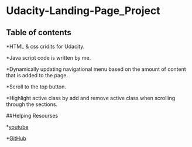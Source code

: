 # Udacity-Landing-Page_Project

## Table of contents

*HTML & css cridits for Udacity.

*Java script code is written by me.

*Dynamically updating navigational menu based on the amount of content that is added to the page.

*Scroll to the top button.

*Highlight active class by add and remove active class when scrolling through the sections.

##Helping Resourses

*[youtube](https://www.youtube.com/watch?v=_tyL1tNrI5k&ab_channel=LazyBrogrammer)

*[GitHub](https://github.com/T7Q/Landing-page)
